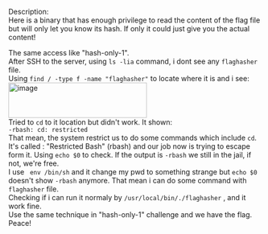 Description:  
Here is a binary that has enough privilege to read the content of the flag file but will only let you know its hash. If only it could just give you the actual content!  

The same access like "hash-only-1".  
After SSH to the server, using `ls -lia` command, i dont see any `flaghasher` file.  
Using `find / -type f -name "flaghasher"` to locate where it is and i see:  
<img width="275" height="70" alt="image" src="https://github.com/user-attachments/assets/05414659-61c7-487a-b7ea-3bff40286bad" />  
Tried to `cd` to it location but didn't work. It shown:  
`-rbash: cd: restricted`  
That mean, the system restrict us to do some commands which include `cd`.  
It's called :  "Restricted Bash" (rbash) and our job now is trying to escape form it. Using `echo $0` to check. If the output is `-rbash` we still in the jail, if not, we're free.   
I use ` env /bin/sh` and it change my pwd to something strange but `echo $0` doesn't show `-rbash` anymore. That mean i can do some command with `flaghasher` file.  
Checking if i can run it normaly by `/usr/local/bin/./flaghasher` , and it work fine.  
Use the same technique in "hash-only-1" challenge and we have the flag.  
Peace!
